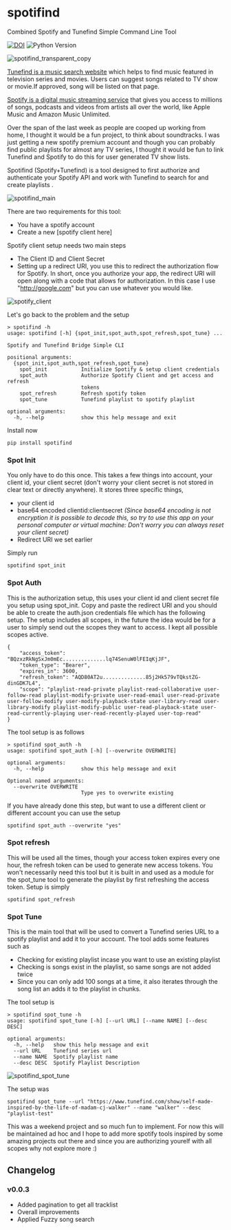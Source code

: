 # spotifind
Combined Spotify and Tunefind Simple Command Line Tool

[![DOI](https://zenodo.org/badge/DOI/10.5281/zenodo.3726351.svg)](https://doi.org/10.5281/zenodo.3726351)
![Python Version](https://img.shields.io/badge/python-%3E%3D3.2-blue)

![spotifind_transparent_copy](https://user-images.githubusercontent.com/6677629/77322716-8489ec80-6cea-11ea-8d1c-bd2b6e598d21.jpg)

[Tunefind is a music search website](https://www.tunefind.com/) which helps to find music featured in television series and movies. Users can suggest songs related to TV show or movie.If approved, song will be listed on that page.

[Spotify is a digital music streaming service](https://www.spotify.com/) that gives you access to millions of songs, podcasts and videos from artists all over the world, like Apple Music and Amazon Music Unlimited.

Over the span of the last week as people are cooped up working from home, I thought it would be a fun project, to think about soundtracks. I was just getting a new spotify premium account and though you can probably find public playlists for almost any TV series, I thought it would be fun to link Tunefind and Spotify to do this for user generated TV show lists.

Spotifind (Spotify+Tunefind) is a tool designed to first authorize and authenticate your Spotify API and work with Tunefind to search for and create playlists .

![spotifind_main](https://user-images.githubusercontent.com/6677629/77280532-fafefe00-6c9a-11ea-9cf8-be0ff9c0f1fd.png)

There are two requirements for this tool:
* You have a spotify account
* Create a new [spotify client here]

Spotify client setup needs two main steps
* The Client ID and Client Secret
* Setting up a redirect URI, you use this to redirect the authorization flow for Spotify. In short, once you authorize your app, the redirect URI will open along with a code that allows for authorization. In this case I use "http://google.com" but you can use whatever you would like.

![spotify_client](https://user-images.githubusercontent.com/6677629/77280925-14547a00-6c9c-11ea-91e3-10d898d96ed7.gif)

Let's go back to the problem and the setup

```
> spotifind -h
usage: spotifind [-h] {spot_init,spot_auth,spot_refresh,spot_tune} ...

Spotify and Tunefind Bridge Simple CLI

positional arguments:
  {spot_init,spot_auth,spot_refresh,spot_tune}
    spot_init           Initialize Spotify & setup client credentials
    spot_auth           Authorize Spotify Client and get access and refresh
                        tokens
    spot_refresh        Refresh spotify token
    spot_tune           Tunefind playlist to spotify playlist

optional arguments:
  -h, --help            show this help message and exit
```

Install now

```
pip install spotifind
```

### Spot Init
You only have to do this once. This takes a few things into account, your client id, your client secret (don't worry your client secret is not stored in clear text or directly anywhere). It stores three specific things,
* your client id
* base64 encoded clientid:clientsecret *(Since base64 encoding is not encryption it is possible to decode this, so try to use this app on your personal computer or virtual machine: Don't worry you can always reset your client secret)*
* Redirect URI we set earlier

Simply run

```
spotifind spot_init
```

### Spot Auth
This is the authorization setup, this uses your client id and client secret file you setup using spot_init. Copy and paste the redirect URI and you should be able to create the auth.json credentials file which has the following setup. The setup includes all scopes, in the future the idea would be for a user to simply send out the scopes they want to access. I kept all possible scopes active.

```
{
    "access_token": "BQzxzRkNgSxJm0mEc..............lq74SenuW0lFEIqKjJF",
    "token_type": "Bearer",
    "expires_in": 3600,
    "refresh_token": "AQD80AT2u..............85j2Hk579vTQkstZG-dinGDK7L4",
    "scope": "playlist-read-private playlist-read-collaborative user-follow-read playlist-modify-private user-read-email user-read-private user-follow-modify user-modify-playback-state user-library-read user-library-modify playlist-modify-public user-read-playback-state user-read-currently-playing user-read-recently-played user-top-read"
}
```

The tool setup is as follows

```
> spotifind spot_auth -h
usage: spotifind spot_auth [-h] [--overwrite OVERWRITE]

optional arguments:
  -h, --help            show this help message and exit

Optional named arguments:
  --overwrite OVERWRITE
                        Type yes to overwrite existing
```
If you have already done this step, but want to use a different client or different account you can use the setup

```
spotifind spot_auth --overwrite "yes"
```

### Spot refresh
This will be used all the times, though your access token expires every one hour, the refresh token can be used to generate new access tokens. You won't necessarily need this tool but it is built in and used as a module for the spot_tune tool to generate the playlist by first refreshing the access token. Setup is simply

```
spotifind spot_refresh
```

### Spot Tune
This is the main tool that will be used to convert a Tunefind series URL to a spotify playlist and add it to your account. The tool adds some features such as
* Checking for existing playlist incase you want to use an existing playlist
* Checking is songs exist in the playlist, so same songs are not added twice
* Since you can only add 100 songs at a time, it also iterates through the song list an adds it to the playlist in chunks.

The tool setup is

```
> spotifind spot_tune -h
usage: spotifind spot_tune [-h] [--url URL] [--name NAME] [--desc DESC]

optional arguments:
  -h, --help   show this help message and exit
  --url URL    Tunefind series url
  --name NAME  Spotify playlist name
  --desc DESC  Spotify Playlist Description
```

![spotifind_spot_tune](https://user-images.githubusercontent.com/6677629/77282763-3270a900-6ca1-11ea-9a1e-99bf3eb38f8e.gif)

The setup was

```
spotifind spot_tune --url "https://www.tunefind.com/show/self-made-inspired-by-the-life-of-madam-cj-walker" --name "walker" --desc "playlist-test"
```

This was a weekend project and so much fun to implement. For now this will be maintained ad hoc and I hope to add more spotify tools inspired by some amazing projects out there and since you are authorizing yourelf with all scopes why not explore more :)

## Changelog

### v0.0.3
* Added pagination to get all tracklist
* Overall improvements
* Applied Fuzzy song search
